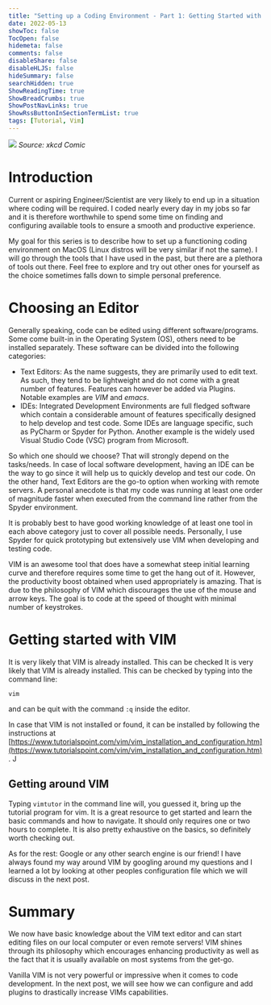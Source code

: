 ```yaml
---
title: "Setting up a Coding Environment - Part 1: Getting Started with VIM"
date: 2022-05-13
showToc: false
TocOpen: false
hidemeta: false
comments: false
disableShare: false
disableHLJS: false
hideSummary: false
searchHidden: true
ShowReadingTime: true
ShowBreadCrumbs: true
ShowPostNavLinks: true
ShowRssButtonInSectionTermList: true
tags: [Tutorial, Vim]
---
```


![](https://imgs.xkcd.com/comics/hottest_editors.png#center)
*Source: xkcd Comic*

# Introduction

Current or aspiring Engineer/Scientist are very likely to end up in a situation where coding will be required. I coded nearly every day in my jobs so far and it is therefore worthwhile to spend some time on finding and configuring available tools to ensure a smooth and productive experience.

My goal for this series is to describe how to set up a functioning coding environment on MacOS (Linux distros will be very similar if not the same). I will go through the tools that I have used in the past, but there are a plethora of tools out there. Feel free to explore and try out other ones for yourself as the choice sometimes falls down to simple personal preference.

# Choosing an Editor

Generally speaking, code can be edited using different software/programs. Some come built-in in the Operating System (OS), others need to be installed separately. These software can be divided into the following categories:

- Text Editors: As the name suggests, they are primarily used to edit text. As such, they tend to be lightweight and do not come with a great number of features. Features can however be added via Plugins. Notable examples are _VIM_ and _emacs_. 
- IDEs: Integrated Development Environments are full fledged software which contain a considerable amount of features specifically designed to help develop and test code. Some IDEs are language specific, such as PyCharm or Spyder for Python. Another example is the widely used Visual Studio Code (VSC) program from Microsoft.

So which one should we choose? That will strongly depend on the tasks/needs. In case of local software development, having an IDE can be the way to go since it will help us to quickly develop and test our code. On the other hand, Text Editors are the go-to option when working with remote servers. A personal anecdote is that my code was running at least one order of magnitude faster when executed from the command line rather from the Spyder environment.

It is probably best to have good working knowledge of at least one tool in each above category just to cover all possible needs. Personally, I use Spyder for quick prototyping but extensively use VIM when developing and testing code.

VIM is an awesome tool that does have a somewhat steep initial learning curve and therefore requires some time to get the hang out of it. However, the productivity boost obtained when used appropriately is amazing. That is due to the philosophy of VIM which discourages the use of the mouse and arrow keys. The goal is to code at the speed of thought with minimal number of keystrokes.

# Getting started with VIM

It is very likely that VIM is already installed. This can be checked It is very likely that VIM is already installed. This can be checked by typing into the command line:
```
vim
```
and can be quit with the command `:q` inside the editor.

In case that VIM is not installed or found, it can be installed by following the instructions at [https://www.tutorialspoint.com/vim/vim_installation_and_configuration.htm](https://www.tutorialspoint.com/vim/vim_installation_and_configuration.htm).
J
## Getting around VIM

Typing `vimtutor` in the command line will, you guessed it, bring up the tutorial program for vim. It is a great resource to get started and learn the basic commands and how to navigate. It should only requires one or two hours to complete. It is also pretty exhaustive on the basics, so definitely worth checking out. 

As for the rest: Google or any other search engine is our friend! I have always found my way around VIM by googling around my questions and I learned a lot by looking at other peoples configuration file which we will discuss in the next post.

# Summary

We now have basic knowledge about the VIM text editor and can start editing files on our local computer or even remote servers! VIM shines through its philosophy which encourages enhancing productivity as well as the fact that it is usually available on most systems from the get-go.

Vanilla VIM is not very powerful or impressive when it comes to code development. In the next post, we will see how we can configure and add plugins to drastically increase VIMs capabilities.
